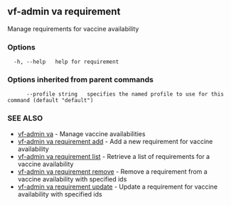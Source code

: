 ## vf-admin va requirement

Manage requirements for vaccine availability

### Options

```
  -h, --help   help for requirement
```

### Options inherited from parent commands

```
      --profile string   specifies the named profile to use for this command (default "default")
```

### SEE ALSO

* [vf-admin va](vf-admin_va.md)	 - Manage vaccine availabilities
* [vf-admin va requirement add](vf-admin_va_requirement_add.md)	 - Add a new requirement for vaccine availability
* [vf-admin va requirement list](vf-admin_va_requirement_list.md)	 - Retrieve a list of requirements for a vaccine availability
* [vf-admin va requirement remove](vf-admin_va_requirement_remove.md)	 - Remove a requirement from a vaccine availability with specified ids
* [vf-admin va requirement update](vf-admin_va_requirement_update.md)	 - Update a requirement for vaccine availability with specified ids

